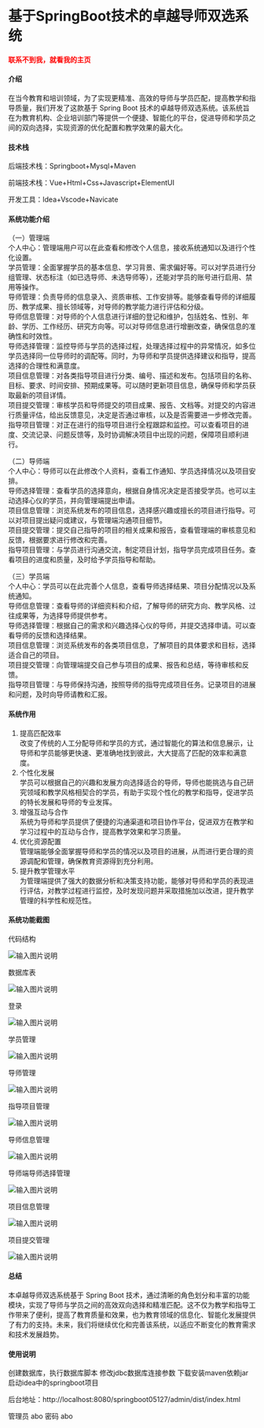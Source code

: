 # 基于SpringBoot技术的卓越导师双选系统

<h4 style='color:red'>联系不到我，就看我的主页 </h4> 
 
#### 介绍

在当今教育和培训领域，为了实现更精准、高效的导师与学员匹配，提高教学和指导质量，我们开发了这款基于 Spring Boot 技术的卓越导师双选系统。该系统旨在为教育机构、企业培训部门等提供一个便捷、智能化的平台，促进导师和学员之间的双向选择，实现资源的优化配置和教学效果的最大化。

#### 技术栈

后端技术栈：Springboot+Mysql+Maven

前端技术栈：Vue+Html+Css+Javascript+ElementUI

开发工具：Idea+Vscode+Navicate

#### 系统功能介绍

（一）管理端  
个人中心：管理端用户可以在此查看和修改个人信息，接收系统通知以及进行个性化设置。  
学员管理：全面掌握学员的基本信息、学习背景、需求偏好等。可以对学员进行分组管理、状态标注（如已选导师、未选导师等），还能对学员的账号进行启用、禁用等操作。  
导师管理：负责导师的信息录入、资质审核、工作安排等。能够查看导师的详细履历、教学成果、擅长领域等，对导师的教学能力进行评估和分级。  
导师信息管理：对导师的个人信息进行详细的登记和维护，包括姓名、性别、年龄、学历、工作经历、研究方向等。可以对导师信息进行增删改查，确保信息的准确性和时效性。  
导师选择管理：监控导师与学员的选择过程，处理选择过程中的异常情况，如多位学员选择同一位导师时的调配等。同时，为导师和学员提供选择建议和指导，提高选择的合理性和满意度。  
项目信息管理：对各类指导项目进行分类、编号、描述和发布。包括项目的名称、目标、要求、时间安排、预期成果等。可以随时更新项目信息，确保导师和学员获取最新的项目详情。  
项目提交管理：审核学员和导师提交的项目成果、报告、文档等。对提交的内容进行质量评估，给出反馈意见，决定是否通过审核，以及是否需要进一步修改完善。  
指导项目管理：对正在进行的指导项目进行全程跟踪和监控。可以查看项目的进度、交流记录、问题反馈等，及时协调解决项目中出现的问题，保障项目顺利进行。  

（二）导师端  
个人中心：导师可以在此修改个人资料，查看工作通知、学员选择情况以及项目安排。  
导师选择管理：查看学员的选择意向，根据自身情况决定是否接受学员。也可以主动选择心仪的学员，并向管理端提出申请。  
项目信息管理：浏览系统发布的项目信息，选择感兴趣或擅长的项目进行指导。可以对项目提出疑问或建议，与管理端沟通项目细节。  
项目提交管理：提交自己指导的项目的相关成果和报告，查看管理端的审核意见和反馈，根据要求进行修改和完善。  
指导项目管理：与学员进行沟通交流，制定项目计划，指导学员完成项目任务。查看项目的进度和质量，及时给予学员指导和帮助。  

（三）学员端  
个人中心：学员可以在此完善个人信息，查看导师选择结果、项目分配情况以及系统通知。  
导师信息管理：查看导师的详细资料和介绍，了解导师的研究方向、教学风格、过往成果等，为选择导师提供参考。  
导师选择管理：根据自己的需求和兴趣选择心仪的导师，并提交选择申请。可以查看导师的反馈和选择结果。  
项目信息管理：浏览系统发布的各类项目信息，了解项目的具体要求和目标，选择适合自己的项目。  
项目提交管理：向管理端提交自己参与项目的成果、报告和总结，等待审核和反馈。  
指导项目管理：与导师保持沟通，按照导师的指导完成项目任务。记录项目的进展和问题，及时向导师请教和汇报。  

#### 系统作用

1. 提高匹配效率  
改变了传统的人工分配导师和学员的方式，通过智能化的算法和信息展示，让导师和学员能够更快速、更准确地找到彼此，大大提高了匹配的效率和满意度。  
2. 个性化发展  
学员可以根据自己的兴趣和发展方向选择适合的导师，导师也能挑选与自己研究领域和教学风格相契合的学员，有助于实现个性化的教学和指导，促进学员的特长发展和导师的专业发挥。  
3. 增强互动与合作  
系统为导师和学员提供了便捷的沟通渠道和项目协作平台，促进双方在教学和学习过程中的互动与合作，提高教学效果和学习质量。  
4. 优化资源配置  
管理端能够全面掌握导师和学员的情况以及项目的进展，从而进行更合理的资源调配和管理，确保教育资源得到充分利用。  
5. 提升教学管理水平  
为管理端提供了强大的数据分析和决策支持功能，能够对导师和学员的表现进行评估，对教学过程进行监控，及时发现问题并采取措施加以改进，提升教学管理的科学性和规范性。  

#### 系统功能截图

代码结构

![输入图片说明](images/27c0c5198348295033ce0502577d535.png)

数据库表

![输入图片说明](images/f6a8de2f68302ec5c11e7dc4c93b6ac.png)

登录

![输入图片说明](images/038f7ce6bc8d8d5ef87a0c32c8f5a05.png)

学员管理

![输入图片说明](images/e34ed7d6be0e85d3991c171472bcbf0.png)

导师管理

![输入图片说明](images/ef230e73eb217458ad32b7d608bb5f8.png)

指导项目管理

![输入图片说明](images/f1150eefe1c7b2e00ce1f20172d3396.png)

导师信息管理

![输入图片说明](images/9391fc1476bdcf47ac3da502aeb3d49.png)

导师端导师选择管理

![输入图片说明](images/3b9de89a94070e99f3541747e22060f.png)

项目信息管理

![输入图片说明](images/6367fe762b321ae9b3cab6f0014c2a8.png)

项目提交管理

![输入图片说明](images/fd9864078f465d32144171f0a1190be.png)

#### 总结

本卓越导师双选系统基于 Spring Boot 技术，通过清晰的角色划分和丰富的功能模块，实现了导师与学员之间的高效双向选择和精准匹配。这不仅为教学和指导工作带来了便利，提高了教育质量和效果，也为教育领域的信息化、智能化发展提供了有力的支持。未来，我们将继续优化和完善该系统，以适应不断变化的教育需求和技术发展趋势。

#### 使用说明

创建数据库，执行数据库脚本 修改jdbc数据库连接参数 下载安装maven依赖jar 启动idea中的springboot项目

后台地址：http://localhost:8080/springboot05127/admin/dist/index.html

管理员  abo 密码 abo